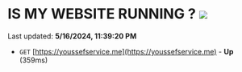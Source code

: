 # IS MY WEBSITE RUNNING ? [![](https://img.shields.io/static/v1?label=Sponsor&message=%E2%9D%A4&logo=GitHub&color=%23fe8e86)](https://github.com/sponsors/<username>)

Last updated: **5/16/2024, 11:39:20 PM**

- `GET` [https://youssefservice.me](https://youssefservice.me) - **Up** (359ms)
